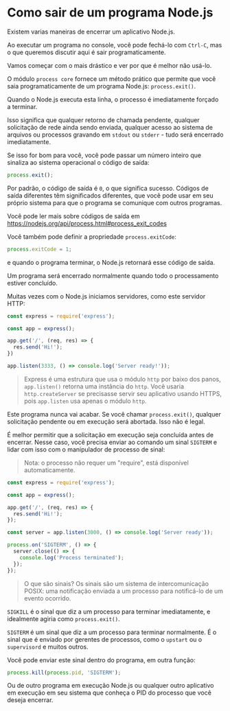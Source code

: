 # Como sair de um programa Node.js

Existem varias maneiras de encerrar um aplicativo Node.js.

Ao executar um programa no console, você pode fechá-lo com `Ctrl-C`, mas o que queremos discutir aqui é sair programaticamente.

Vamos começar com o mais drástico e ver por que é melhor não usá-lo.

O módulo `process core` fornece um método prático que permite que você saia programaticamente de um programa Node.js: `process.exit()`.

Quando o Node.js executa esta linha, o processo é imediatamente forçado a terminar.

Isso significa que qualquer retorno de chamada pendente, qualquer solicitação de rede ainda sendo enviada, qualquer acesso ao sistema de arquivos ou processos gravando em `stdout` ou `stderr` - tudo será encerrado imediatamente.

Se isso for bom para você, você pode passar um número inteiro que sinaliza ao sistema operacional o código de saída:

```js
process.exit();
```

Por padrão, o código de saída é `0`, o que significa sucesso. Códigos de saída diferentes têm significados diferentes, que você pode usar em seu próprio sistema para que o programa se comunique com outros programas.

Você pode ler mais sobre códigos de saída em https://nodejs.org/api/process.html#process_exit_codes

Você também pode definir a propriedade `process.exitCode`:

```js
process.exitCode = 1;
```

e quando o programa terminar, o Node.js retornará esse código de saída.

Um programa será encerrado normalmente quando todo o processamento estiver concluído.

Muitas vezes com o Node.js iniciamos servidores, como este servidor HTTP:

```js
const express = require('express');

const app = express();

app.get('/', (req, res) => {
  res.send('Hi!');
})

app.listen(3333, () => console.log('Server ready!'));
```

> Express é uma estrutura que usa o módulo `http` por baixo dos panos, `app.listen()` retorna uma instância do `http`. Você usaria `http.createServer` se precisasse servir seu aplicativo usando HTTPS, pois `app.listen` usa apenas o módulo `http`.

Este programa nunca vai acabar. Se você chamar `process.exit()`, qualquer solicitação pendente ou em execução será abortada. Isso não é legal.

É melhor permitir que a solicitação em execução seja concluída antes de encerrar. Nesse caso, você precisa enviar ao comando um sinal `SIGTERM` e lidar com isso com o manipulador de processo de sinal:

> Nota: o processo não requer um "require", está disponível automaticamente.

```js
const express = require('express');

const app = express();

app.get('/', (req, res) => {
  res.send('Hi!');
});

const server = app.listen(3000, () => console.log('Server ready'));

process.on('SIGTERM', () => {
  server.close(() => {
    console.log('Process terminated');
  });
});
```

> O que são sinais? Os sinais são um sistema de intercomunicação POSIX: uma notificação enviada a um processo para notificá-lo de um evento ocorrido.

`SIGKILL` é o sinal que diz a um processo para terminar imediatamente, e idealmente agiria como `process.exit()`.

`SIGTERM` é um sinal que diz a um processo para terminar normalmente. É o sinal que é enviado por gerentes de processos, como o `upstart` ou o `supervisord` e muitos outros.

Você pode enviar este sinal dentro do programa, em outra função:

```js
process.kill(process.pid, 'SIGTERM');
```

Ou de outro programa em execução Node.js ou qualquer outro aplicativo em execução em seu sistema que conheça o PID do processo que você deseja encerrar.
